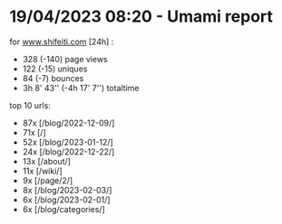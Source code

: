 # 19/04/2023 08:20 - Umami report
for www.shifeiti.com [24h] :

 - 328 (-140) page views
 - 122 (-15) uniques
 - 84 (-7) bounces
 - 3h 8' 43'' (-4h 17' 7'') totaltime


top 10 urls:
 - 87x [/blog/2022-12-09/]
 - 71x [/]
 - 52x [/blog/2023-01-12/]
 - 24x [/blog/2022-12-22/]
 - 13x [/about/]
 - 11x [/wiki/]
 - 9x [/page/2/]
 - 8x [/blog/2023-02-03/]
 - 6x [/blog/2023-02-01/]
 - 6x [/blog/categories/]


